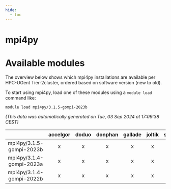 ```yaml
---
hide:
  - toc
---
```


mpi4py
======

# Available modules


The overview below shows which mpi4py installations are available per HPC-UGent Tier-2cluster, ordered based on software version (new to old).

To start using mpi4py, load one of these modules using a `module load` command like:

```shell
module load mpi4py/3.1.5-gompi-2023b
```

*(This data was automatically generated on Tue, 03 Sep 2024 at 17:09:38 CEST)*  

| |accelgor|doduo|donphan|gallade|joltik|shinx|skitty|
| :---: | :---: | :---: | :---: | :---: | :---: | :---: | :---: |
|mpi4py/3.1.5-gompi-2023b|x|x|x|x|x|x|x|
|mpi4py/3.1.4-gompi-2023a|x|x|x|x|x|x|x|
|mpi4py/3.1.4-gompi-2022b|x|x|x|x|x|-|x|

